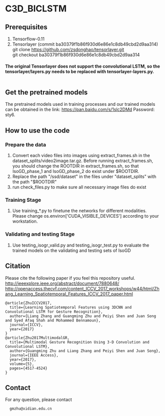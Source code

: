 # C3D_BICLSTM

## Prerequisites

1) Tensorflow-0.11 <br/>
2) Tensorlayer (commit ba30379f1b86f930d6e86e1c8db49cbd2d9aa314) <br/> 
   git clone https://github.com/zsdonghao/tensorlayer.git <br/>
   git checkout ba30379f1b86f930d6e86e1c8db49cbd2d9aa314 <br/>
#### The original Tensorlayer does not support the convolutional LSTM, so the tensorlayer/layers.py needs to be replaced with tensorlayer-layers.py. <br/> <br/>
   
## Get the pretrained models
The pretrained models used in training processes and our trained models can be obtained in the link: https://pan.baidu.com/s/1slc2DMd Password: sty6. <br/>

## How to use the code
### Prepare the data
1) Convert each video files into images using extract_frames.sh in the dataset_splits/video2image.tar.gz. Before running extract_frames.sh, you should change the ROOTDIR in extract_frames.sh, so that IsoGD_phase_1 and IsoGD_phase_2 do exist under $ROOTDIR.
2) Replace the path "/ssd/dataset" in the files under "dataset_splits" with the path "$ROOTDIR"
3) run check_files.py to make sure all necessary image files do exist

### Training Stage
1) Use training_*.py to finetune the networks for different modalities. Please change os.environ['CUDA_VISIBLE_DEVICES'] according to your workstation. <br/>
### Validating and testing Stage
1) Use testing_isogr_valid.py and testing_isogr_test.py to evaluate the trained models on the validating and testing sets of IsoGD

## Citation
Please cite the following paper if you feel this repository useful. <br/>
http://ieeexplore.ieee.org/abstract/document/7880648/
http://openaccess.thecvf.com/content_ICCV_2017_workshops/w44/html/Zhang_Learning_Spatiotemporal_Features_ICCV_2017_paper.html
```
@article{ZhuICCV2017,
  title={Learning Spatiotemporal Features using 3DCNN and Convolutional LSTM for Gesture Recognition},
  author={Liang Zhang and Guangming Zhu and Peiyi Shen and Juan Song and Syed Afaq Shah and Mohammed Bennamoun},
  journal={ICCV},
  year={2017}
}
@article{Zhu2017MultimodalGR,
  title={Multimodal Gesture Recognition Using 3-D Convolution and Convolutional LSTM},
  author={Guangming Zhu and Liang Zhang and Peiyi Shen and Juan Song},
  journal={IEEE Access},
  year={2017},
  volume={5},
  pages={4517-4524}
}
```

## Contact
For any question, please contact
```
  gmzhu@xidian.edu.cn
```
